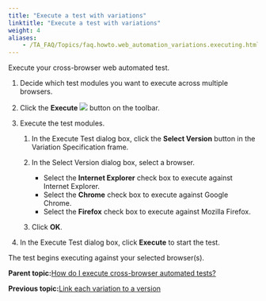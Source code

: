 ```yaml
--- 
title: "Execute a test with variations"
linktitle: "Execute a test with variations"
weight: 4
aliases: 
    - /TA_FAQ/Topics/faq.howto.web_automation_variations.executing.html
---
```


Execute your cross-browser web automated test.

1.  Decide which test modules you want to execute across multiple browsers.

2.  Click the **Execute** ![](/images/TA_Automation/Images/Toolbar_Button_Execute.png) button on the toolbar.

3.  Execute the test modules.

    1.  In the Execute Test dialog box, click the **Select Version** button in the Variation Specification frame.

    2.  In the Select Version dialog box, select a browser.

        -   Select the **Internet Explorer** check box to execute against Internet Explorer.
        -   Select the **Chrome** check box to execute against Google Chrome.
        -   Select the **Firefox** check box to execute against Mozilla Firefox.
    3.  Click **OK**.

4.  In the Execute Test dialog box, click **Execute** to start the test.


The test begins executing against your selected browser\(s\).

**Parent topic:**[How do I execute cross-browser automated tests?](/TA_FAQ/Topics/faq.howto.web_automation_variations.html)

**Previous topic:**[Link each variation to a version](/TA_FAQ/Topics/faq.howto.web_automation_variations.linking.html)

